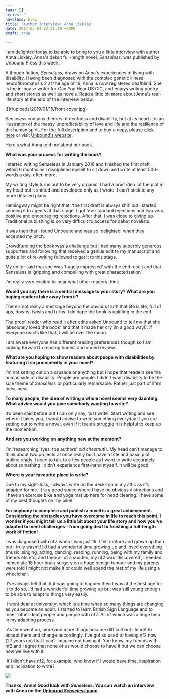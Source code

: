 ```yaml
---
tags: []
series: ''
navclass: blog
title: 'Author Interview: Anna Lickley'
date: 2017-03-04 22:21:19 +0000
draft: true

---
```

I am delighted today to be able to bring to you a little interview with author Anna Lickley. Anna's debut full-length novel, _Senseless_, was published by Unbound Press this week.

Although fiction, _Senseless_, draws on Anna's experiences of living wtih disability. Having been diagnosed with the complex genetic illness neurofibromatosis 2 at the age of 16, Anna is now registered deafblind. She is the in-house writer for Can You Hear US CIC, and enjoys writing poetry and short stories as well as novels. Read a little bit more about Anna's real-life story at the end of the interview below.

![](/uploads/2019/01/15/front cover.jpg)  
  
_Senseless_ contains themes of deafness and disability, but at its heart it is an illustration of the messy unpredictability of love and life and the resilience of the human spirit. For the full description and to buy a copy, please [click here](https://smile.amazon.co.uk/Senseless-Anna-Lickley/dp/1912618044/ref=sr_1_1?ie=UTF8&qid=1547563891&sr=8-1&keywords=senseless+anna+lickley) or visit [Unbound's website](https://unbound.com/books/senseless/).

Here's what Anna told me about her book.

**What was your process for writing the book?**

I started writing Senseless in January 2016 and finished the first draft  within 6 months as I disciplined myself to sit down and write at least 500-words a day, often more.

My writing style turns out to be very organic. I had a brief idea  of the plot in my head but it shifted and developed only as I wrote. I can’t stick to any more detailed plans.

Hemingway might be right that, ‘the first draft is always shit’ but I started sending it to agents at that stage. I got few standard rejections and two very positive and encouraging rejections. After that, I was close to giving up. Traditional publishing is so very difficult to access for debut novelists.

It was then that I found Unbound and was so  delighted  when they accepted my pitch.

Crowdfunding the book was a challenge but I had many superbly generous supporters and following that received a genius edit to my manuscript and quite a lot of re-writing followed to get it to this stage.

My editor said that she was ‘hugely impressed’ with the end result and that Senseless is ‘gripping and compelling with great characterisation’.

I’m really very excited to hear what other readers think.

**Would you say there is a central message to your story? What are you hoping readers take away from it?**

There’s not really a message beyond the obvious truth that life is life, full of ups, downs, twists and turns. I do hope the book is uplifting in the end.

The proof-reader who read it after edits asked Unbound to tell me that she ‘absolutely loved the book’ and that it made her cry (in a good way!). If everyone reacts like that, I will be over the moon.

I am aware everyone has different reading preferences though so I am looking forward to reading honest and varied reviews.

**What are you hoping to show readers about peope with disabilities by featuring it so prominently in your novel?**

I’m not setting out on a crusade or anything but I hope that readers see the human side of disability. People are people. I didn’t want disability to be the sole theme of _Senseless_ or particularly remarkable. Rather just part of life’s messiness.

**To many people, the idea of writing a whole novel seems very daunting. What advice would you give somebody wanting to write?**

It’s been said before but I can only say, ‘just write’. Start writing and see where it takes you, I would advise to write something everyday if you are setting out to write a novel, even if it feels a struggle it is helpful to keep up the momentum.

**And are you working on anything new at the moment?**

I’m ‘researching’ (yes, the authors' _old chestnut_!). My head can’t manage to think about two projects at once really but I have a title and basic plot outline ready. I need to talk to a few people as I want to write accurately about something I didn’t experience first-hand myself. It will be good!

**Where is your favourite place to write?**

Due to my sight-loss, I always write on the desk-top in my attic as it’s adapted for me. It is a good space where I have no obvious distractions and I have an exercise bike and yoga mat up here for head clearing. I have some of my best thoughts on my bike!

**For anybody to complete and publish a novel is a great achievement. Considering the obstacles you have overcome in life to reach this point, I wonder if you might tell us a little bit about your life story and how you've adapted to meet challenges - from going deaf to finishing a full-length work of fiction!**

I was diagnosed with nf2 when I was just 16. I felt mature and grown up then but I truly wasn’t! I’d had a wonderful time growing up and loved everything (music, singing, acting, dancing, reading, running, being with my family and friends etc etc) and then all of a sudden, my nf2 was ‘discovered’, I needed immediate 18 hour brain surgery on a huge benign tumour and my parents were told I might not make it or could well spend the rest of my life using a wheelchair.

 I’ve always felt that, if it was going to happen then I was at the best age for it to do so. I’d had a wonderful time growing up but was still young enough to be able to adapt to things very easily.

 I went deaf at university, which is a time when so many things are changing as you become an adult. I started to learn British Sign Language and to meet  other deaf people and people with nf2. All of which was a huge help in my adapting process.

 As time went on, more and more things became difficult but I learnt to accept them and change accordingly. I’ve got so used to having nf2 now (27 years on) that I can’t imagine not having it. You know, my friends with nf2 and I agree that none of us would choose to have it but we can choose how we live with it.

 If I didn’t have nf2, for example, who know if I would have time, inspiration and inclination to write?

![](/uploads/2019/01/15/arrived.jpg)

**Thanks, Anna! Good luck with _Senseless_. You can watch an interview with Anna on the** [**Unbound _Senseless_ page**](https://unbound.com/books/senseless/)**.**